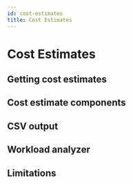 ```yaml
---
id: cost-estimates
title: Cost Estimates
---
```


# Cost Estimates

## Getting cost estimates

## Cost estimate components

## CSV output

## Workload analyzer

## Limitations
